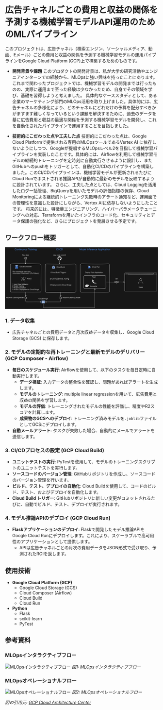 # 広告チャネルごとの費用と収益の関係を予測する機械学習モデルAPI運用のためのMLパイプライン

このプロジェクトは、広告チャネル（検索エンジン、ソーシャルメディア、動画、Eメール）ごとの費用と収益の関係を予測する機械学習モデルの運用パイプラインをGoogle Cloud Platform (GCP)上で構築するためのものです。


- **開発背景や課題**
  このプロダクトの開発背景は、私が大学の研究活動やエンジニアインターンでの経験から、MLOpsに強い興味を持ったことにあります。これまで関わったプロジェクトでは、機械学習モデルの開発までは行ったものの、実際に運用まで至った経験は少なかったため、自身でその領域を学び、基礎を習得しようと考えました。
具体的なケーススタディとして、ある企業のマーケティング部門のMLOps活用を取り上げました。具体的には、広告チャネルの多様化により、どのチャネルにどれだけの予算を配分すべきかがますます難しくなっているという課題を解決するために、過去のデータを基に広告費用と収益の最適な関係を予測する機械学習モデルを開発し、これを自動化されたパイプラインで運用することを目指しました。

- **技術的にこだわった点や工夫した点**
  技術的にこだわった点は、Google Cloud Platformで提供される専用のMLOpsツールであるVertex AI に依存しないようにしつつ、Googleが提唱するMLOpsレベル2を目指して機械学習パイプラインを実装したことです。具体的には、Airflowを利用して機械学習モデルの継続的トレーニングを定時刻に自動実行させるように設計し、またGitHubへのpushをトリガーとして、自動化CI/CDのパイプラインを構築しました。このCI/CDパイプラインは、機械学習モデルが更新されるたびにCloud Runでホストされる推論APIが自動的に最新のモデルを反映するように設計されています。
さらに、工夫した点としては、Cloud Loggingを活用したログ一括管理、BigQueryを用いたモデルの評価指標の保存、Cloud Monitoringによる継続的トレーニング失敗時のアラート通知など、運用面での管理性を意識した設計にしながら、Vertex AIに依存しないようにしたことです。
将来的には、特徴量エンジニアリング、ハイパーパラメータチューニングへの対応、Terraformを用いたインフラのコード化、セキュリティとデータ保護の強化など、さらにプロジェクトを発展させる予定です。


## ワークフロー概要

![Workflow](image/Airflow.png)

### 1. データ収集

- 広告チャネルごとの費用データと月次収益データを収集し、Google Cloud Storage (GCS) に保存します。

### 2. モデルの定期的な再トレーニングと最新モデルのデリバリー (GCP Composer - Airflow)

- **毎日のスケジュール実行**: Airflowを使用して、以下のタスクを毎日定時に自動実行します。
  - **データ検証**: 入力データの整合性を確認し、問題があればアラートを生成します。
  - **モデルのトレーニング**: multiple linear regressionを用いて、広告費用と収益の関係を学習します。
  - **モデルの評価**: トレーニングされたモデルの性能を評価し、精度やR2スコアを計算します。
  - **成果物のGCSへのデプロイ**: トレーニング済みモデルを`.joblib`ファイルとしてGCSにデプロイします。
- **自動メールアラート**: タスクが失敗した場合、自動的にメールでアラートを送信します。

### 3. CI/CDプロセスの設定 (GCP Cloud Build)

- **ユニットテストの実行**: PyTestを使用して、モデルのトレーニングスクリプトのユニットテストを実行します。
- **ソースコードのバージョン管理**: GitHubリポジトリを作成し、ソースコードのバージョン管理を行います。
- **ビルド、テスト、デプロイの自動化**: Cloud Buildを使用して、コードのビルド、テスト、およびデプロイを自動化します。
- **Cloud Build トリガー**: GitHubリポジトリに新しい変更がコミットされるたびに、自動でビルド、テスト、デプロイが実行されます。

### 4. モデル推論APIのデプロイ (GCP Cloud Run)

- **Flaskアプリケーションのデプロイ**: Flaskで開発したモデル推論APIをGoogle Cloud Runにデプロイします。これにより、スケーラブルで高可用性のアプリケーションとして提供します。
  - APIは広告チャネルごとの月次の費用データをJSON形式で受け取り、予測されたROIを返します。

## 使用技術

- **Google Cloud Platform (GCP)**
  - Google Cloud Storage (GCS)
  - Cloud Composer (Airflow)
  - Cloud Build
  - Cloud Run
- **Python**
  - Flask
  - scikit-learn
  - PyTest

## 参考資料

### MLOpsインタラクティブフロー
![MLOpsインタラクティブフロー](images/mlops-interactive-flow.svg)
*図1: MLOpsインタラクティブフロー*

### MLOpsオペレーショナルフロー
![MLOpsオペレーショナルフロー](images/mlops-operational-flow.svg)
*図2: MLOpsオペレーショナルフロー*

*図の引用元: [GCP Cloud Architecture Center](https://cloud.google.com/architecture)*
